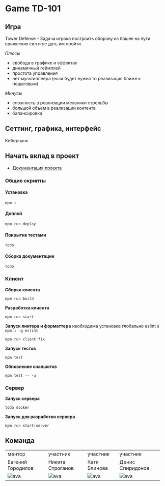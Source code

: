 # Game TD-101

## Игра

Tower Defense - Задача игрока построить оборону из башен на пути вражеских сил и не дать им пройти.

_Плюсы_

- свобода в графике и эффектах
- динамичный геймплей
- простота управления
- нет мультиплеера (если будет нужна то реализация ближе к пошаговым)

_Минусы_

- сложность в реализации механики стрельбы
- большой объем в реализации контента
- балансировка

## Сеттинг, графика, интерфейс

Киберпанк

## Начать вклад в проект

- [Документация проекта](./docs/README.md)

### Общие скрипты

#### Установка

```
npm i
```

#### Деплой

```
npm run deploy
```

#### Покрытие тестами

```
todo
```

#### Сборка документации

```
todo
```

### Клиент

**Сборка клиента**

```
npm run build
```

**Разработка клиента**

```
npm run start
```

**Запуск линтера и форматтера**
необходима установка глобально eslint `$ npm i -g eslint`

```
npm run client:fix
```

**Запуск тестов**

```
npm test
```

**Обновление снапшотов**

```
npm test -- -u
```

### Сервер

**Запуск сервера**

```
todo docker
```

**Запуск для разработки сервера**

```
npm run start:server
```

## Команда

|                                                                          |                                                                          |                                                                          |                                                                          |
| ------------------------------------------------------------------------ | ------------------------------------------------------------------------ | ------------------------------------------------------------------------ | ------------------------------------------------------------------------ |
| ментор                                                                   | участник                                                                 | участник                                                                 | участник                                                                 |
| Евгений Городилов                                                        | Никита Строганов                                                         | Катя Блинова                                                             | Денис Спиридонов                                                         |
| ![ava](https://ca.slack-edge.com/TPV9DP0N4-U01BNH82BQE-7960a19b00f5-512) | ![ava](https://ca.slack-edge.com/TPV9DP0N4-U0145PCPD6E-7b734e83f3cb-512) | ![ava](https://ca.slack-edge.com/TPV9DP0N4-U01EAA8G8JW-eb48a0b0c1f8-512) | ![ava](https://ca.slack-edge.com/TPV9DP0N4-U01H4QNST29-ff1fc8c06772-512) |
